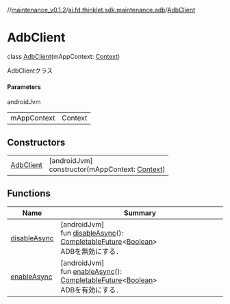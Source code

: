 //[maintenance_v0.1.2](../../../index.md)/[ai.fd.thinklet.sdk.maintenance.adb](../index.md)/[AdbClient](index.md)

# AdbClient

class [AdbClient](index.md)(mAppContext: [Context](https://developer.android.com/reference/kotlin/android/content/Context.html))

AdbClientクラス

#### Parameters

androidJvm

| | |
|---|---|
| mAppContext | Context |

## Constructors

| | |
|---|---|
| [AdbClient](-adb-client.md) | [androidJvm]<br>constructor(mAppContext: [Context](https://developer.android.com/reference/kotlin/android/content/Context.html)) |

## Functions

| Name | Summary |
|---|---|
| [disableAsync](disable-async.md) | [androidJvm]<br>fun [disableAsync](disable-async.md)(): [CompletableFuture](https://docs.oracle.com/javase/8/docs/api/java/util/concurrent/CompletableFuture.html)&lt;[Boolean](https://kotlinlang.org/api/latest/jvm/stdlib/kotlin/-boolean/index.html)&gt;<br>ADBを無効にする． |
| [enableAsync](enable-async.md) | [androidJvm]<br>fun [enableAsync](enable-async.md)(): [CompletableFuture](https://docs.oracle.com/javase/8/docs/api/java/util/concurrent/CompletableFuture.html)&lt;[Boolean](https://kotlinlang.org/api/latest/jvm/stdlib/kotlin/-boolean/index.html)&gt;<br>ADBを有効にする． |

